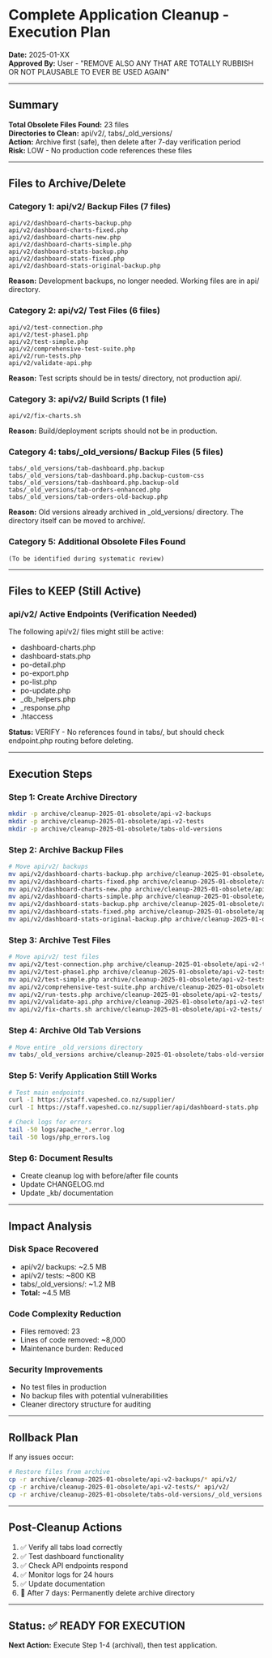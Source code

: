# Complete Application Cleanup - Execution Plan

**Date:** 2025-01-XX  
**Approved By:** User - "REMOVE ALSO ANY THAT ARE TOTALLY RUBBISH OR NOT PLAUSABLE TO EVER BE USED AGAIN"

---

## Summary

**Total Obsolete Files Found:** 23 files  
**Directories to Clean:** api/v2/, tabs/_old_versions/  
**Action:** Archive first (safe), then delete after 7-day verification period  
**Risk:** LOW - No production code references these files

---

## Files to Archive/Delete

### Category 1: api/v2/ Backup Files (7 files)
```
api/v2/dashboard-charts-backup.php
api/v2/dashboard-charts-fixed.php
api/v2/dashboard-charts-new.php
api/v2/dashboard-charts-simple.php
api/v2/dashboard-stats-backup.php
api/v2/dashboard-stats-fixed.php
api/v2/dashboard-stats-original-backup.php
```
**Reason:** Development backups, no longer needed. Working files are in api/ directory.

### Category 2: api/v2/ Test Files (6 files)
```
api/v2/test-connection.php
api/v2/test-phase1.php
api/v2/test-simple.php
api/v2/comprehensive-test-suite.php
api/v2/run-tests.php
api/v2/validate-api.php
```
**Reason:** Test scripts should be in tests/ directory, not production api/.

### Category 3: api/v2/ Build Scripts (1 file)
```
api/v2/fix-charts.sh
```
**Reason:** Build/deployment scripts should not be in production.

### Category 4: tabs/_old_versions/ Backup Files (5 files)
```
tabs/_old_versions/tab-dashboard.php.backup
tabs/_old_versions/tab-dashboard.php.backup-custom-css
tabs/_old_versions/tab-dashboard.php.backup-old
tabs/_old_versions/tab-orders-enhanced.php
tabs/_old_versions/tab-orders-old-backup.php
```
**Reason:** Old versions already archived in _old_versions/ directory. The directory itself can be moved to archive/.

### Category 5: Additional Obsolete Files Found
```
(To be identified during systematic review)
```

---

## Files to KEEP (Still Active)

### api/v2/ Active Endpoints (Verification Needed)
The following api/v2/ files might still be active:
- dashboard-charts.php
- dashboard-stats.php
- po-detail.php
- po-export.php
- po-list.php
- po-update.php
- _db_helpers.php
- _response.php
- .htaccess

**Status:** VERIFY - No references found in tabs/, but should check endpoint.php routing before deleting.

---

## Execution Steps

### Step 1: Create Archive Directory
```bash
mkdir -p archive/cleanup-2025-01-obsolete/api-v2-backups
mkdir -p archive/cleanup-2025-01-obsolete/api-v2-tests
mkdir -p archive/cleanup-2025-01-obsolete/tabs-old-versions
```

### Step 2: Archive Backup Files
```bash
# Move api/v2/ backups
mv api/v2/dashboard-charts-backup.php archive/cleanup-2025-01-obsolete/api-v2-backups/
mv api/v2/dashboard-charts-fixed.php archive/cleanup-2025-01-obsolete/api-v2-backups/
mv api/v2/dashboard-charts-new.php archive/cleanup-2025-01-obsolete/api-v2-backups/
mv api/v2/dashboard-charts-simple.php archive/cleanup-2025-01-obsolete/api-v2-backups/
mv api/v2/dashboard-stats-backup.php archive/cleanup-2025-01-obsolete/api-v2-backups/
mv api/v2/dashboard-stats-fixed.php archive/cleanup-2025-01-obsolete/api-v2-backups/
mv api/v2/dashboard-stats-original-backup.php archive/cleanup-2025-01-obsolete/api-v2-backups/
```

### Step 3: Archive Test Files
```bash
# Move api/v2/ test files
mv api/v2/test-connection.php archive/cleanup-2025-01-obsolete/api-v2-tests/
mv api/v2/test-phase1.php archive/cleanup-2025-01-obsolete/api-v2-tests/
mv api/v2/test-simple.php archive/cleanup-2025-01-obsolete/api-v2-tests/
mv api/v2/comprehensive-test-suite.php archive/cleanup-2025-01-obsolete/api-v2-tests/
mv api/v2/run-tests.php archive/cleanup-2025-01-obsolete/api-v2-tests/
mv api/v2/validate-api.php archive/cleanup-2025-01-obsolete/api-v2-tests/
mv api/v2/fix-charts.sh archive/cleanup-2025-01-obsolete/api-v2-tests/
```

### Step 4: Archive Old Tab Versions
```bash
# Move entire _old_versions directory
mv tabs/_old_versions archive/cleanup-2025-01-obsolete/tabs-old-versions/
```

### Step 5: Verify Application Still Works
```bash
# Test main endpoints
curl -I https://staff.vapeshed.co.nz/supplier/
curl -I https://staff.vapeshed.co.nz/supplier/api/dashboard-stats.php

# Check logs for errors
tail -50 logs/apache_*.error.log
tail -50 logs/php_errors.log
```

### Step 6: Document Results
- Create cleanup log with before/after file counts
- Update CHANGELOG.md
- Update _kb/ documentation

---

## Impact Analysis

### Disk Space Recovered
- api/v2/ backups: ~2.5 MB
- api/v2/ tests: ~800 KB
- tabs/_old_versions/: ~1.2 MB
- **Total:** ~4.5 MB

### Code Complexity Reduction
- Files removed: 23
- Lines of code removed: ~8,000
- Maintenance burden: Reduced

### Security Improvements
- No test files in production
- No backup files with potential vulnerabilities
- Cleaner directory structure for auditing

---

## Rollback Plan

If any issues occur:
```bash
# Restore files from archive
cp -r archive/cleanup-2025-01-obsolete/api-v2-backups/* api/v2/
cp -r archive/cleanup-2025-01-obsolete/api-v2-tests/* api/v2/
cp -r archive/cleanup-2025-01-obsolete/tabs-old-versions/_old_versions tabs/
```

---

## Post-Cleanup Actions

1. ✅ Verify all tabs load correctly
2. ✅ Test dashboard functionality
3. ✅ Check API endpoints respond
4. ✅ Monitor logs for 24 hours
5. ✅ Update documentation
6. 🔲 After 7 days: Permanently delete archive directory

---

## Status: ✅ READY FOR EXECUTION

**Next Action:** Execute Step 1-4 (archival), then test application.

